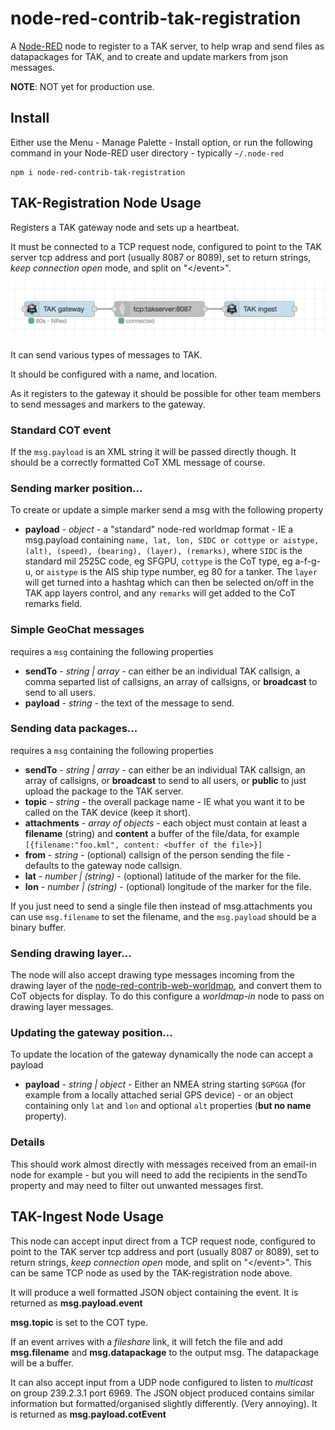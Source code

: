 node-red-contrib-tak-registration
=================================

A <a href="http://nodered.org" target="_new">Node-RED</a> node to register to a TAK server, to help wrap and send 
files as datapackages for TAK, and to create and update markers from json messages.

**NOTE**: NOT yet for production use.

## Install

Either use the Menu - Manage Palette - Install option, or run the following command in your Node-RED user 
directory - typically `~/.node-red`

    npm i node-red-contrib-tak-registration

## TAK-Registration Node Usage

Registers a TAK gateway node and sets up a heartbeat.

It must be connected to a TCP request node, configured to point to the TAK server tcp address and port
(usually 8087 or 8089), set to return strings, <i>keep connection open</i> mode, and split on "&lt;/event&gt;".

![TAK out and in Image](https://github.com/dceejay/pages/blob/master/TAKinout.png?raw=true)

It can send various types of messages to TAK.

It should be configured with a name, and location.

As it registers to the gateway it should be possible for other team members to send messages and markers to the gateway.

### Standard COT event

If the `msg.payload` is an XML string it will be passed directly though. It should be a correctly formatted CoT XML message of course.

### Sending marker position...

To create or update a simple marker send a msg with the following property

 - **payload** - *object* - a "standard" node-red worldmap format - IE a msg.payload containing `name, lat, lon, SIDC or cottype or aistype, (alt), (speed), (bearing), (layer), (remarks)`, where `SIDC` is the standard mil 2525C code, eg SFGPU, `cottype` is the CoT type, eg a-f-g-u, or `aistype` is the AIS ship type number, eg 80 for a tanker. The `layer` will get turned into a hashtag which can then be selected on/off in the TAK app layers control, and any `remarks` will get added to the CoT remarks field.

 ### Simple GeoChat messages

requires a `msg` containing the following properties

- **sendTo** - *string | array* - can either be an individual TAK callsign, a comma separted list of callsigns, an array of callsigns, or **broadcast** to send to all users.
- **payload** - *string* - the text of the message to send.

### Sending data packages...

requires a `msg` containing the following properties

 - **sendTo** - *string | array* - can either be an individual TAK callsign, an array of callsigns, or **broadcast** to send to all users, or **public** to just upload the package to the TAK server.
 - **topic** - *string* - the overall package name - IE what you want it to be called on the TAK device (keep it short).
 - **attachments** - *array of objects* - each object must contain at least a **filename** (string) and **content** a buffer of the file/data, for example `[{filename:"foo.kml", content: <buffer of the file>}]`
 - **from** - *string* - (optional) callsign of the person sending the file - defaults to the gateway node callsign.
 - **lat** - *number | (string)* - (optional) latitude of the marker for the file.
 - **lon** - *number | (string)* - (optional) longitude of the marker for the file.

If you just need to send a single file then instead of msg.attachments you can use `msg.filename` to set the filename, and the `msg.payload` should be a binary buffer.

### Sending drawing layer...

The node will also accept drawing type messages incoming from the drawing layer of the
[node-red-contrib-web-worldmap](https://flows.nodered.org/node/node-red-contrib-web-worldmap),
and convert them to CoT objects for display. To do this configure a *worldmap-in* node to pass on drawing layer messages.

### Updating the gateway position...

To update the location of the gateway dynamically the node can accept a payload

 - **payload** - *string | object* - Either an NMEA string starting `$GPGGA` (for example from a locally attached serial GPS device) - or an object containing only `lat` and `lon` and optional `alt` properties (**but no name** property).

### Details

This should work almost directly with messages received from an email-in node for example - but you will need to add the recipients in the sendTo property and may need to filter out unwanted messages first.

## TAK-Ingest Node Usage

This node can accept input direct from a TCP request node, configured to point to the TAK server tcp address and port (usually 8087 or 8089), set to return strings, *keep connection open* mode, and split on "&lt;/event&gt;". This can be same TCP node as used by the TAK-registration node above.

It will produce a well formatted JSON object containing the event. It is returned as **msg.payload.event**

**msg.topic** is set to the COT type.

If an event arrives with a *fileshare* link, it will fetch the file and add **msg.filename** and **msg.datapackage** to the output msg. The datapackage will be a buffer.

It can also accept input from a UDP node configured to listen to *multicast* on group 239.2.3.1 port 6969. The JSON object produced contains similar information but formatted/organised slightly differently. (Very annoying).
It is returned as **msg.payload.cotEvent**